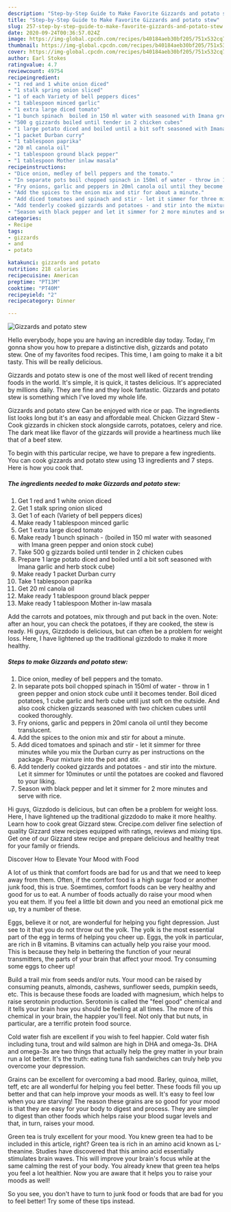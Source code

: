```yaml
---
description: "Step-by-Step Guide to Make Favorite Gizzards and potato stew"
title: "Step-by-Step Guide to Make Favorite Gizzards and potato stew"
slug: 257-step-by-step-guide-to-make-favorite-gizzards-and-potato-stew
date: 2020-09-24T00:36:57.024Z
image: https://img-global.cpcdn.com/recipes/b40184aeb30bf205/751x532cq70/gizzards-and-potato-stew-recipe-main-photo.jpg
thumbnail: https://img-global.cpcdn.com/recipes/b40184aeb30bf205/751x532cq70/gizzards-and-potato-stew-recipe-main-photo.jpg
cover: https://img-global.cpcdn.com/recipes/b40184aeb30bf205/751x532cq70/gizzards-and-potato-stew-recipe-main-photo.jpg
author: Earl Stokes
ratingvalue: 4.7
reviewcount: 49754
recipeingredient:
- "1 red and 1 white onion diced"
- "1 stalk spring onion sliced"
- "1 of each Variety of bell peppers dices"
- "1 tablespoon minced garlic"
- "1 extra large diced tomato"
- "1 bunch spinach  boiled in 150 ml water with seasoned with Imana green pepper and onion stock cube"
- "500 g gizzards boiled until tender in 2 chicken cubes"
- "1 large potato diced and boiled until a bit soft seasoned with Imana garlic and herb stock cube"
- "1 packet Durban curry"
- "1 tablespoon paprika"
- "20 ml canola oil"
- "1 tablespoon ground black pepper"
- "1 tablespoon Mother inlaw masala"
recipeinstructions:
- "Dice onion, medley of bell peppers and the tomato."
- "In separate pots boil chopped spinach in 150ml of water - throw in 1 green pepper and onion stock cube until it becomes tender. Boil diced potatoes, 1 cube garlic and herb cube until just soft on the outside. And also cook chicken gizzards seasoned with two chicken cubes until cooked thoroughly."
- "Fry onions, garlic and peppers in 20ml canola oil until they become translucent."
- "Add the spices to the onion mix and stir for about a minute."
- "Add diced tomatoes and spinach and stir - let it simmer for three minutes while you mix the Durban curry as per instructions on the package. Pour mixture into the pot and stir."
- "Add tenderly cooked gizzards and potatoes - and stir into the mixture. Let it simmer for 10minutes or until the potatoes are cooked and flavored to your liking."
- "Season with black pepper and let it simmer for 2 more minutes and serve with rice."
categories:
- Recipe
tags:
- gizzards
- and
- potato

katakunci: gizzards and potato 
nutrition: 218 calories
recipecuisine: American
preptime: "PT13M"
cooktime: "PT40M"
recipeyield: "2"
recipecategory: Dinner

---
```



![Gizzards and potato stew](https://img-global.cpcdn.com/recipes/b40184aeb30bf205/751x532cq70/gizzards-and-potato-stew-recipe-main-photo.jpg)

Hello everybody, hope you are having an incredible day today. Today, I'm gonna show you how to prepare a distinctive dish, gizzards and potato stew. One of my favorites food recipes. This time, I am going to make it a bit tasty. This will be really delicious.

Gizzards and potato stew is one of the most well liked of recent trending foods in the world. It's simple, it is quick, it tastes delicious. It's appreciated by millions daily. They are fine and they look fantastic. Gizzards and potato stew is something which I've loved my whole life.

Gizzards and potato stew Can be enjoyed with rice or pap. The ingredients list looks long but it&#39;s an easy and affordable meal. Chicken Gizzard Stew - Cook gizzards in chicken stock alongside carrots, potatoes, celery and rice. The dark meat like flavor of the gizzards will provide a heartiness much like that of a beef stew.


To begin with this particular recipe, we have to prepare a few ingredients. You can cook gizzards and potato stew using 13 ingredients and 7 steps. Here is how you cook that.

<!--inarticleads1-->

##### The ingredients needed to make Gizzards and potato stew:

1. Get 1 red and 1 white onion diced
1. Get 1 stalk spring onion sliced
1. Get 1 of each (Variety of bell peppers dices)
1. Make ready 1 tablespoon minced garlic
1. Get 1 extra large diced tomato
1. Make ready 1 bunch spinach - (boiled in 150 ml water with seasoned with Imana green pepper and onion stock cube)
1. Take 500 g gizzards boiled until tender in 2 chicken cubes
1. Prepare 1 large potato diced and boiled until a bit soft seasoned with Imana garlic and herb stock cube)
1. Make ready 1 packet Durban curry
1. Take 1 tablespoon paprika
1. Get 20 ml canola oil
1. Make ready 1 tablespoon ground black pepper
1. Make ready 1 tablespoon Mother in-law masala


Add the carrots and potatoes, mix through and put back in the oven. Note: after an hour, you can check the potatoes, if they are cooked, the stew is ready. Hi guys, Gizzdodo is delicious, but can often be a problem for weight loss. Here, I have lightened up the traditional gizzdodo to make it more healthy. 

<!--inarticleads2-->

##### Steps to make Gizzards and potato stew:

1. Dice onion, medley of bell peppers and the tomato.
1. In separate pots boil chopped spinach in 150ml of water - throw in 1 green pepper and onion stock cube until it becomes tender. Boil diced potatoes, 1 cube garlic and herb cube until just soft on the outside. And also cook chicken gizzards seasoned with two chicken cubes until cooked thoroughly.
1. Fry onions, garlic and peppers in 20ml canola oil until they become translucent.
1. Add the spices to the onion mix and stir for about a minute.
1. Add diced tomatoes and spinach and stir - let it simmer for three minutes while you mix the Durban curry as per instructions on the package. Pour mixture into the pot and stir.
1. Add tenderly cooked gizzards and potatoes - and stir into the mixture. Let it simmer for 10minutes or until the potatoes are cooked and flavored to your liking.
1. Season with black pepper and let it simmer for 2 more minutes and serve with rice.


Hi guys, Gizzdodo is delicious, but can often be a problem for weight loss. Here, I have lightened up the traditional gizzdodo to make it more healthy. Learn how to cook great Gizzard stew. Crecipe.com deliver fine selection of quality Gizzard stew recipes equipped with ratings, reviews and mixing tips. Get one of our Gizzard stew recipe and prepare delicious and healthy treat for your family or friends. 

Discover How to Elevate Your Mood with Food


A lot of us think that comfort foods are bad for us and that we need to keep away from them. Often, if the comfort food is a high sugar food or another junk food, this is true. Soemtimes, comfort foods can be very healthy and good for us to eat. A number of foods actually do raise your mood when you eat them. If you feel a little bit down and you need an emotional pick me up, try a number of these.

Eggs, believe it or not, are wonderful for helping you fight depression. Just see to it that you do not throw out the yolk. The yolk is the most essential part of the egg in terms of helping you cheer up. Eggs, the yolk in particular, are rich in B vitamins. B vitamins can actually help you raise your mood. This is because they help in bettering the function of your neural transmitters, the parts of your brain that affect your mood. Try consuming some eggs to cheer up!

Build a trail mix from seeds and/or nuts. Your mood can be raised by consuming peanuts, almonds, cashews, sunflower seeds, pumpkin seeds, etc. This is because these foods are loaded with magnesium, which helps to raise serotonin production. Serotonin is called the "feel good" chemical and it tells your brain how you should be feeling at all times. The more of this chemical in your brain, the happier you'll feel. Not only that but nuts, in particular, are a terrific protein food source.

Cold water fish are excellent if you wish to feel happier. Cold water fish including tuna, trout and wild salmon are high in DHA and omega-3s. DHA and omega-3s are two things that actually help the grey matter in your brain run a lot better. It's the truth: eating tuna fish sandwiches can truly help you overcome your depression. 

Grains can be excellent for overcoming a bad mood. Barley, quinoa, millet, teff, etc are all wonderful for helping you feel better. These foods fill you up better and that can help improve your moods as well. It's easy to feel low when you are starving! The reason these grains are so good for your mood is that they are easy for your body to digest and process. They are simpler to digest than other foods which helps raise your blood sugar levels and that, in turn, raises your mood.

Green tea is truly excellent for your mood. You knew green tea had to be included in this article, right? Green tea is rich in an amino acid known as L-theanine. Studies have discovered that this amino acid essentially stimulates brain waves. This will improve your brain's focus while at the same calming the rest of your body. You already knew that green tea helps you feel a lot healthier. Now you are aware that it helps you to raise your moods as well!

So you see, you don't have to turn to junk food or foods that are bad for you to feel better! Try  some  of  these  tips  instead.

